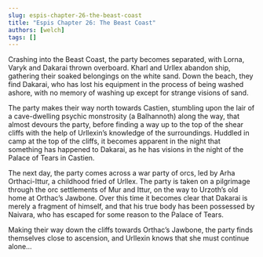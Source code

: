 ```yaml
---
slug: espis-chapter-26-the-beast-coast
title: "Espis Chapter 26: The Beast Coast"
authors: [welch]
tags: []
---
```


Crashing into the Beast Coast, the party becomes separated, with Lorna, Varyk and Dakarai thrown overboard. Kharl and Urllex abandon ship, gathering their soaked belongings on the white sand. Down the beach, they find Dakarai, who has lost his equipment in the process of being washed ashore, with no memory of washing up except for strange visions of sand.

<!--truncate-->
 
The party makes their way north towards Castien, stumbling upon the lair of a cave-dwelling psychic monstrosity (a Balhannoth) along the way, that almost devours the party, before finding a way up to the top of the shear cliffs with the help of Urllexin’s knowledge of the surroundings. Huddled in camp at the top of the cliffs, it becomes apparent in the night that something has happened to Dakarai, as he has visions in the night of the Palace of Tears in Castien.
 
The next day, the party comes across a war party of orcs, led by Arha Orthaci-Ittur, a childhood fried of Urllex. The party is taken on a pilgrimage through the orc settlements of Mur and Ittur, on the way to Urzoth’s old home at Orthac’s Jawbone. Over this time it becomes clear that Dakarai is merely a fragment of himself, and that his true body has been possessed by Naivara, who has escaped for some reason to the Palace of Tears.
 
Making their way down the cliffs towards Orthac’s Jawbone, the party finds themselves close to ascension, and Urllexin knows that she must continue alone…